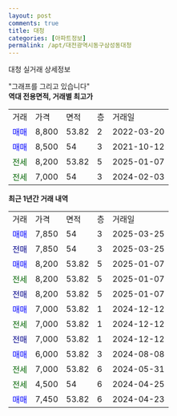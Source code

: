 ```yaml
---
layout: post
comments: true
title: 대청
categories: [아파트정보]
permalink: /apt/대전광역시동구삼성동대청
---
```


대청 실거래 상세정보

<script type="text/javascript">
  google.charts.load('current', {'packages':['line', 'corechart']});
  google.charts.setOnLoadCallback(drawChart);

  function drawChart() {
    var data = new google.visualization.DataTable();
    data.addColumn('date', '거래일');
    data.addColumn('number', "매매");
    data.addColumn('number', "전세");
    data.addColumn('number', "전매");

    data.addRows([[new Date(Date.parse("2025-03-25")), 7850, null, null], [new Date(Date.parse("2025-03-25")), null, null, 7850], [new Date(Date.parse("2025-01-07")), 8200, null, null], [new Date(Date.parse("2025-01-07")), null, 8200, null], [new Date(Date.parse("2025-01-07")), null, null, 8200], [new Date(Date.parse("2024-12-12")), 7000, null, null], [new Date(Date.parse("2024-12-12")), null, 7000, null], [new Date(Date.parse("2024-12-12")), null, null, 7000], [new Date(Date.parse("2024-08-08")), 6000, null, null], [new Date(Date.parse("2024-05-31")), null, 7000, null], [new Date(Date.parse("2024-04-25")), null, 4500, null], [new Date(Date.parse("2024-04-23")), 7450, null, null]]);

    var options = {
      hAxis: {
        format: 'yyyy/MM/dd'
      },    
      lineWidth: 0,
      pointsVisible: true,    
      title: '최근 1년간 유형별 실거래가 분포',
      legend: { position: 'bottom' }
    };

    var formatter = new google.visualization.NumberFormat({pattern:'###,###'} );
    formatter.format(data, 1);
    formatter.format(data, 2);
    
    setTimeout(function() {
        var chart = new google.visualization.LineChart(document.getElementById('columnchart_material'));
        chart.draw(data, (options));
        document.getElementById('loading').style.display = 'none';
    }, 200);
  }
</script>


<div id="loading" style="z-index:20; display: block; margin-left: 0px">"그래프를 그리고 있습니다"</div>
<div id="columnchart_material" style="width: 95%; margin-left: 0px; display: block"></div>
<!-- contents start -->
<b>역대 전용면적, 거래별 최고가</b>
<table class="sortable">
    <tr>
      <td>거래</td>
      <td>가격</td>
      <td>면적</td>
      <td>층</td>
      <td>거래일</td>
    </tr>
        <tr>
          <td><a style="color: blue">매매</a></td>
          <td>8,800</td>
          <td>53.82</td>
          <td>2</td>
          <td>2022-03-20</td>
        </tr>            <tr>
          <td><a style="color: blue">매매</a></td>
          <td>8,500</td>
          <td>54</td>
          <td>3</td>
          <td>2021-10-12</td>
        </tr>        
        <tr>
              <td><a style="color: darkgreen">전세</a></td>
              <td>8,200</td>
              <td>53.82</td>
              <td>5</td>
              <td>2025-01-07</td>
            </tr>            <tr>
              <td><a style="color: darkgreen">전세</a></td>
              <td>7,000</td>
              <td>54</td>
              <td>3</td>
              <td>2024-02-03</td>
            </tr>        
    
</table>

<b>최근 1년간 거래 내역</b>

<table class="sortable">
    <tr>
      <td>거래</td>
      <td>가격</td>
      <td>면적</td>
      <td>층</td>
      <td>거래일</td>
    </tr>
    <tr>
      <td><a style="color: blue">매매</a></td>
      <td>7,850</td>
      <td>54</td>
      <td>3</td>
      <td>2025-03-25</td>
    </tr>          <tr>
      <td><a style="color: darkblue">전매</a></td>
      <td>7,850</td>
      <td>54</td>
      <td>3</td>
      <td>2025-03-25</td>
    </tr>          <tr>
      <td><a style="color: blue">매매</a></td>
      <td>8,200</td>
      <td>53.82</td>
      <td>5</td>
      <td>2025-01-07</td>
    </tr>          <tr>
      <td><a style="color: darkgreen">전세</a></td>
      <td>8,200</td>
      <td>53.82</td>
      <td>5</td>
      <td>2025-01-07</td>
    </tr>          <tr>
      <td><a style="color: darkblue">전매</a></td>
      <td>8,200</td>
      <td>53.82</td>
      <td>5</td>
      <td>2025-01-07</td>
    </tr>          <tr>
      <td><a style="color: blue">매매</a></td>
      <td>7,000</td>
      <td>53.82</td>
      <td>1</td>
      <td>2024-12-12</td>
    </tr>          <tr>
      <td><a style="color: darkgreen">전세</a></td>
      <td>7,000</td>
      <td>53.82</td>
      <td>1</td>
      <td>2024-12-12</td>
    </tr>          <tr>
      <td><a style="color: darkblue">전매</a></td>
      <td>7,000</td>
      <td>53.82</td>
      <td>1</td>
      <td>2024-12-12</td>
    </tr>          <tr>
      <td><a style="color: blue">매매</a></td>
      <td>6,000</td>
      <td>53.82</td>
      <td>3</td>
      <td>2024-08-08</td>
    </tr>          <tr>
      <td><a style="color: darkgreen">전세</a></td>
      <td>7,000</td>
      <td>53.82</td>
      <td>6</td>
      <td>2024-05-31</td>
    </tr>          <tr>
      <td><a style="color: darkgreen">전세</a></td>
      <td>4,500</td>
      <td>54</td>
      <td>6</td>
      <td>2024-04-25</td>
    </tr>          <tr>
      <td><a style="color: blue">매매</a></td>
      <td>7,450</td>
      <td>53.82</td>
      <td>6</td>
      <td>2024-04-23</td>
    </tr>      </table>
<!-- contents end -->    

